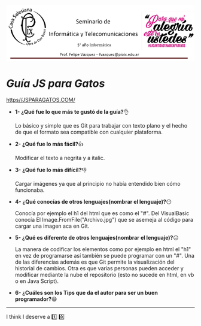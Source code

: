 ![GitHub Logo](Casa_Salesiana.png)

# _**Guía JS para Gatos**_
[https//JSPARAGATOS.COM/](https//JSPARAGATOS.COM/)

* **1- ¿Qué fue lo que más te gustó de la guía?**:ok_hand:

  Lo básico y simple que es Git para trabajar con texto plano y el hecho de que el formato sea compatible con cualquier plataforma.

* **2- ¿Qué fue lo más fácil?**:thumbsup:

  Modificar el texto a negrita y a italic.
  
* **3- ¿Qué fue lo más difícil?**:-1:

  Cargar imágenes ya que al principio no había entendido bien cómo funcionaba.

* **4- ¿Qué conocías de otros lenguajes(nombrar el lenguaje)?**:no_mouth:

  Conocía por ejemplo el h1 del html que es como el "#". Del VisualBasic conocía El Image.FromFile("Archivo.jpg") que se asemeja al código para cargar una imagen aca en Git.

* **5- ¿Qué es diferente de otros lenguajes(nombrar el lenguaje)?**:neutral_face:

  La manera de codificar los elementos como por ejemplo en html el "h1" en vez de programarse así también se puede programar con un "#". Una de las diferencias además es que Git permite la visualización del historial de cambios. Otra es que varias personas pueden acceder y modificar mediante la nube el repositorio (esto no sucede en html, en vb o en Java Script).

* **6- ¿Cuáles son los Tips que da el autor para ser un buen programador?**:smile:

  
  
  
 ___ 
I think I deserve a :one: :zero:

